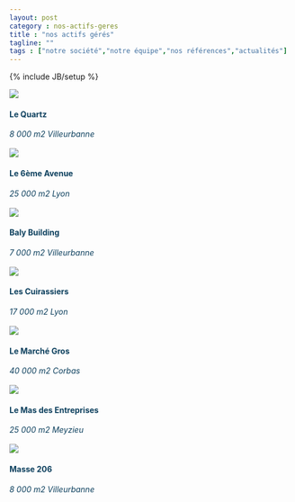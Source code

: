 ```yaml
---
layout: post
category : nos-actifs-geres
title : "nos actifs gérés"
tagline: ""
tags : ["notre société","notre équipe","nos références","actualités"]
---
```

{% include JB/setup %}
<div class="row" style="color:#0d405e;">
<div class="col-md-6 col-lg-4">
<img src="{{ ASSET_PATH }}/actus/actu_1.jpg" class="img-responsive">
<h4>Le Quartz</h4>
 <i>8 000 m2 Villeurbanne</i>
<br><br>
</div><div class="col-md-6 col-lg-4">
<img src="{{ ASSET_PATH }}/actus/actu_1.jpg" class="img-responsive">
<h4>Le 6ème Avenue</h4>
<i>25 000 m2 Lyon</i>
<br><br>
</div>
<div class="col-md-6 col-lg-4">
<img src="{{ ASSET_PATH }}/actus/actu_1.jpg" class="img-responsive">
<h4>Baly Building</h4>
 <i>7 000 m2 Villeurbanne</i>
<br><br>
</div>
<div class="col-md-6 col-lg-4">
<img src="{{ ASSET_PATH }}/actus/actu_1.jpg" class="img-responsive">
<h4>Les Cuirassiers</h4>
 <i>17 000 m2 Lyon</i>
<br><br>
</div>
<div class="col-md-6 col-lg-4">
<img src="{{ ASSET_PATH }}/actus/actu_1.jpg" class="img-responsive">
<h4>Le Marché Gros</h4>
 <i>40 000 m2 Corbas</i>
<br><br>
</div>
<div class="col-md-6 col-lg-4">
<img src="{{ ASSET_PATH }}/actus/actu_1.jpg" class="img-responsive">
<h4>Le Mas des Entreprises</h4>
 <i>25 000 m2 Meyzieu</i>
<br><br>
</div>
<div class="col-md-6 col-lg-4">
<img src="{{ ASSET_PATH }}/actus/actu_1.jpg" class="img-responsive">
<h4>Masse 206</h4>
 <i>8 000 m2 Villeurbanne</i>
<br><br>
</div>
</div>

